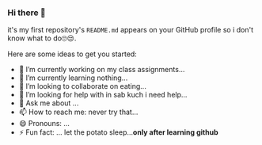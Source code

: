 ### Hi there 👋


it's my first repository's `README.md` appears on your GitHub profile so i don't know what to do🙄😒.

Here are some ideas to get you started:

- 🔭 I’m currently working on my class assignments...
- 🌱 I’m currently learning nothing...
- 👯 I’m looking to collaborate on eating...
- 🤔 I’m looking for help with in sab kuch i need help...
- 💬 Ask me about ...
- 📫 How to reach me: never try that...
- 😄 Pronouns: ...
- ⚡ Fun fact: ... let the potato sleep...**only after learning github**

